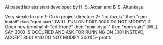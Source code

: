 AI based lab assistant developed by H. S. Akdan and B. S. Altunkaya



Very simple to run:
1- Go in project directory
2- "cd /back/" then "npm install" then "npm start" (WILL RUN ON PORT 3000 DO NOT MODIFY)
3- Open new terminal
4- "cd /front/" then "npm install" then "npm start" (WILL SAY 3000 IS OCCUPIED AND ASK FOR RUNNING ON 3001 INSTEAD, ACCEPT 3001 AND DO NOT MODIFY 3001)
5- profit.
